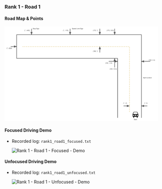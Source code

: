 ### Rank 1 - Road 1 

#### Road Map & Points

![Rank 1 - Road 1 - Map](./rank1_road1.png)

#### Focused Driving Demo

- Recorded log: `rank1_road1_focused.txt`

	![Rank 1 - Road 1 - Focused - Demo](./rank1_road1_focused.gif)



#### Unfocused Driving Demo

- Recorded log: `rank1_road1_unfocused.txt`

	![Rank 1 - Road 1 - Unfocused - Demo](./rank1_road1_unfocused.gif)

